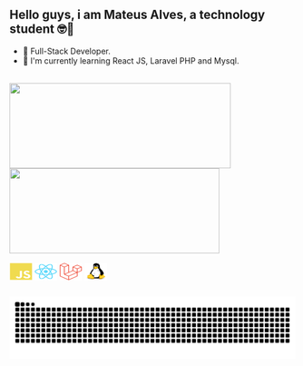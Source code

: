 ## Hello guys, i am Mateus Alves, a technology student 🤓👋

- 🔭 Full-Stack Developer.
- 🌱 I'm currently learning React JS, Laravel PHP and Mysql.

<div><br>
  <a href="https://github.com/anuraghazra/github-readme-stats">
    <img height="150" width="390" align="center" src="https://github-readme-streak-stats.herokuapp.com/?user=mateus124&layout=compact&langs_count=7&theme=midnight-purple"/>
  </a>
  <a href="https://github.com/anuraghazra/github-readme-stats">
    <img height="150" width="370" align="center" src="https://github-readme-stats.vercel.app/api?username=mateus124&show_icons=true&hide_title=true&rank_icon=github&theme=midnight-purple"/>
  </a>
</div>


<div style="display: inline_block"><br>
  <img align="center" alt="Mateus-Js" height="30" width="40" src="https://raw.githubusercontent.com/devicons/devicon/master/icons/javascript/javascript-plain.svg">
  <img align="center" alt="Mateus-Js" height="30" width="40" src="https://raw.githubusercontent.com/devicons/devicon/6910f0503efdd315c8f9b858234310c06e04d9c0/icons/react/react-original.svg">
  <img align="center" alt="Mateus-PHP" height="30" width="40" src="https://raw.githubusercontent.com/devicons/devicon/master/icons/laravel/laravel-original.svg">
  <img align="center" alt="Mateus-Linux" height="30" width="40" src="https://raw.githubusercontent.com/devicons/devicon/6910f0503efdd315c8f9b858234310c06e04d9c0/icons/linux/linux-original.svg">
</div>

##

![snake gif](https://github.com/mateus124/mateus124/blob/output/github-contribution-grid-snake.svg)
